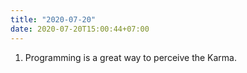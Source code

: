 ```yaml
---
title: "2020-07-20"
date: 2020-07-20T15:00:44+07:00
---
```


1.  Programming is a great way to perceive the Karma.
